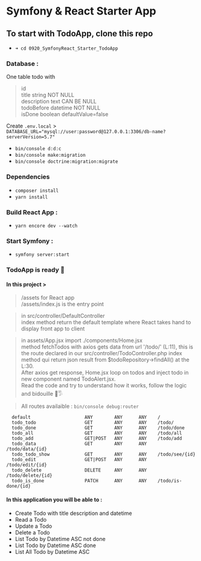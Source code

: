 # Symfony & React Starter App

## To start with TodoApp, clone this repo  

- ``` ➜ cd 0920_SymfonyReact_Starter_TodoApp ``` 

### Database : 

One table todo with 
> id <br>
> title string NOT NULL <br>
> description text CAN BE NULL <br>
> todoBefore datetime NOT NULL <br> 
> isDone boolean defaultValue=false <br>

Create `.env.local` > `DATABASE_URL="mysql://user:password@127.0.0.1:3306/db-name?serverVersion=5.7"`

- ``` bin/console d:d:c ``` 
- ``` bin/console make:migration ``` 
- ``` bin/console doctrine:migration:migrate ``` 

### Dependencies
- ``` composer install ```
- ``` yarn install ```

### Build React App :
- ``` yarn encore dev --watch ```


### Start Symfony :
- ``` symfony server:start ```


### TodoApp is ready 🤌


#### In this project >

> /assets for React app <br>
> /assets/index.js is the entry point
  
> in src/controller/DefaultController <br> 
  index method return the default template where React takes hand to display front app to client <br>

> in assets/App.jsx import ./components/Home.jsx <br> 
   method fetchTodos with axios gets data from url '/todo/' (L:11), this is the route declared in our src/controller/TodoController.php index method qui return json result from $todoRepository->findAll() at the L:30. <br> 
   After axios get response, Home.jsx loop on todos and inject todo in new component named TodoAlert.jsx. <br> 
   Read the code and try to understand how it works, follow the logic and bidouille 🔧𓀄 <br>

> All routes availaible : ``` bin/console debug:router ```
```
  default                    ANY        ANY      ANY    /                                  
  todo_todo                  GET        ANY      ANY    /todo/                             
  todo_done                  GET        ANY      ANY    /todo/done                         
  todo_all                   GET        ANY      ANY    /todo/all                          
  todo_add                   GET|POST   ANY      ANY    /todo/add                          
  todo_data                  GET        ANY      ANY    /todo/data/{id}                    
  todo_todo_show             GET        ANY      ANY    /todo/see/{id}                     
  todo_edit                  GET|POST   ANY      ANY    /todo/edit/{id}                    
  todo_delete                DELETE     ANY      ANY    /todo/delete/{id}                  
  todo_is_done               PATCH      ANY      ANY    /todo/is-done/{id}
```

#### In this application you will be able to :
- Create Todo with title description and datetime
- Read a Todo
- Update a Todo
- Delete a Todo
- List Todo by Datetime ASC not done
- List Todo by Datetime ASC done
- List All Todo by Datetime ASC 
